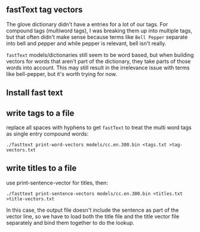 ## fastText tag vectors

The glove dictionary didn't have a entries for a lot of our tags. For compound tags (multiword tags), I was breaking them up into multiple tags, but that often didn't make sense because terms like `Bell Pepper` separate into bell and pepper and while pepper is relevant, bell isn't really. 

`fastText` models/dictionaries still seem to be word based, but when building vectors for words that aren't part of the dictionary, they take parts of those words into account. This may still result in the irrelevance issue with terms like bell-pepper, but it's worth trying for now. 

## Install fast text



## write tags to a file

replace all spaces with hyphens to get `fastText` to treat the multi word tags as single entry compound words:

    ./fasttext print-word-vectors models/cc.en.300.bin <tags.txt >tag-vectors.txt


## write titles to a file

use print-sentence-vector for titles, then:

    ./fasttext print-sentence-vectors models/cc.en.300.bin <titles.txt >title-vectors.txt

In this case, the output file doesn't include the sentence as part of the vector line, so we have to load both the title file and the title vector file separately and bind them together to do the lookup. 